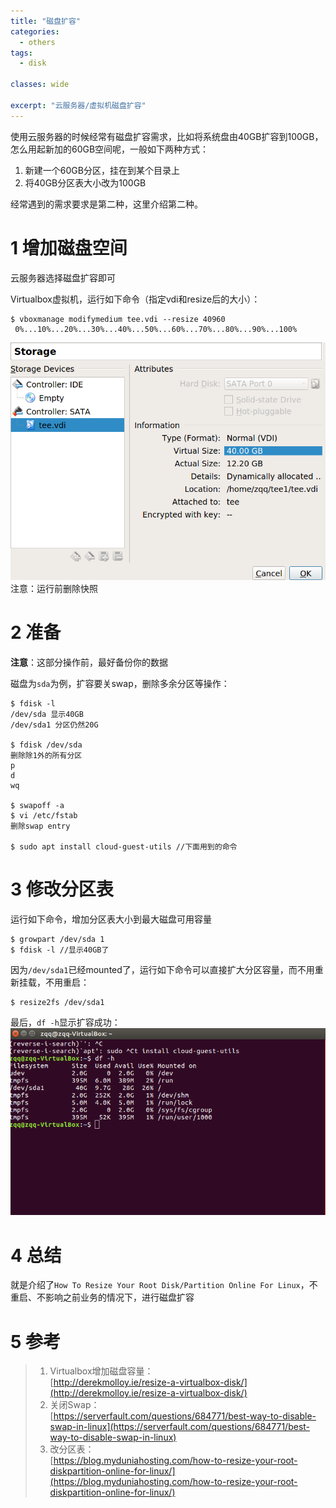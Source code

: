 ```yaml
---
title: "磁盘扩容"
categories:
  - others
tags:
  - disk

classes: wide

excerpt: "云服务器/虚拟机磁盘扩容"
---
```


使用云服务器的时候经常有磁盘扩容需求，比如将系统盘由40GB扩容到100GB，怎么用起新加的60GB空间呢，一般如下两种方式：
1. 新建一个60GB分区，挂在到某个目录上
2. 将40GB分区表大小改为100GB

经常遇到的需求要求是第二种，这里介绍第二种。

# 1 增加磁盘空间
云服务器选择磁盘扩容即可

Virtualbox虚拟机，运行如下命令（指定vdi和resize后的大小）：
```
$ vboxmanage modifymedium tee.vdi --resize 40960
 0%...10%...20%...30%...40%...50%...60%...70%...80%...90%...100%
 ```
 ![](https://raw.githubusercontent.com/ZQQ1024/pictures/master/20181129135132.png)  
 注意：运行前删除快照
 
# 2 准备

**注意**：这部分操作前，最好备份你的数据

磁盘为`sda`为例，扩容要关swap，删除多余分区等操作：
```
$ fdisk -l
/dev/sda 显示40GB
/dev/sda1 分区仍然20G

$ fdisk /dev/sda
删除除1外的所有分区
p
d
wq

$ swapoff -a
$ vi /etc/fstab
删除swap entry

$ sudo apt install cloud-guest-utils //下面用到的命令
```

# 3 修改分区表
运行如下命令，增加分区表大小到最大磁盘可用容量
```
$ growpart /dev/sda 1
$ fdisk -l //显示40GB了
```
因为`/dev/sda1`已经mounted了，运行如下命令可以直接扩大分区容量，而不用重新挂载，不用重启：
```
$ resize2fs /dev/sda1
```
最后，`df -h`显示扩容成功：  
![](https://raw.githubusercontent.com/ZQQ1024/pictures/master/20181129140640.png)

# 4 总结
就是介绍了`How To Resize Your Root Disk/Partition Online For Linux`，不重启、不影响之前业务的情况下，进行磁盘扩容

# 5 参考
> 1. Virtualbox增加磁盘容量：  
[http://derekmolloy.ie/resize-a-virtualbox-disk/](http://derekmolloy.ie/resize-a-virtualbox-disk/)  
> 2. 关闭Swap：  
[https://serverfault.com/questions/684771/best-way-to-disable-swap-in-linux](https://serverfault.com/questions/684771/best-way-to-disable-swap-in-linux)  
> 3. 改分区表：  
[https://blog.myduniahosting.com/how-to-resize-your-root-diskpartition-online-for-linux/](https://blog.myduniahosting.com/how-to-resize-your-root-diskpartition-online-for-linux/)